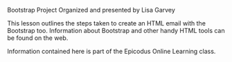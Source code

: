Bootstrap Project
Organized and presented by Lisa Garvey

This lesson outlines the steps taken to create an HTML email with the Bootstrap too.  Information about Bootstrap and other handy HTML tools can be found on the web. 

Information contained here is part of the Epicodus Online Learning class.

